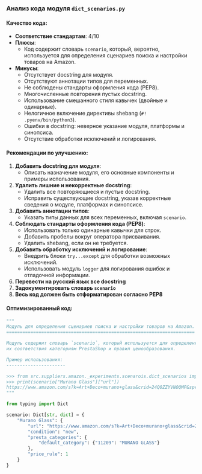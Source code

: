 ### **Анализ кода модуля `dict_scenarios.py`**

#### **Качество кода**:

- **Соответствие стандартам**: 4/10
- **Плюсы**:
    - Код содержит словарь `scenario`, который, вероятно, используется для определения сценариев поиска и настройки товаров на Amazon.
- **Минусы**:
    - Отсутствует docstring для модуля.
    - Отсутствуют аннотации типов для переменных.
    - Не соблюдены стандарты оформления кода (PEP8).
    - Многочисленные повторения пустых docstring.
    - Использование смешанного стиля кавычек (двойные и одинарные).
    - Нелогичное включение директивы shebang (`#! .pyenv/bin/python3`).
    - Ошибки в docstring: неверное указание модуля, платформы и синопсиса.
    - Отсутствие обработки исключений и логирования.

#### **Рекомендации по улучшению**:

1.  **Добавить docstring для модуля**:
    *   Описать назначение модуля, его основные компоненты и примеры использования.
2.  **Удалить лишние и некорректные docstring**:
    *   Удалить все повторяющиеся и пустые docstring.
    *   Исправить существующие docstring, указав корректные сведения о модуле, платформах и синопсисе.
3.  **Добавить аннотации типов**:
    *   Указать типы данных для всех переменных, включая `scenario`.
4.  **Соблюдать стандарты оформления кода (PEP8)**:
    *   Использовать только одинарные кавычки для строк.
    *   Добавить пробелы вокруг оператора присваивания.
    *   Удалить shebang, если он не требуется.
5.  **Добавить обработку исключений и логирование**:
    *   Внедрить блоки `try...except` для обработки возможных исключений.
    *   Использовать модуль `logger` для логирования ошибок и отладочной информации.
6. **Перевести на русский язык все docstring**
7. **Задокументировать словарь `scenario`**
8. **Весь код должен быть отформатирован согласно PEP8**

#### **Оптимизированный код**:

```python
"""
Модуль для определения сценариев поиска и настройки товаров на Amazon.
======================================================================

Модуль содержит словарь `scenario`, который используется для определения параметров поиска товаров,
их соответствия категориям PrestaShop и правил ценообразования.

Пример использования:
----------------------

>>> from src.suppliers.amazon._experiments.scenarois.dict_scenarios import scenario
>>> print(scenario["Murano Glass"]["url"])
https://www.amazon.com/s?k=Art+Deco+murano+glass&crid=24Q0ZZYVNOQMP&sprefix=art+deco+murano+glass%2Caps%2C230&ref=nb_sb_noss
"""

from typing import Dict

scenario: Dict[str, dict] = {
    "Murano Glass": {
        "url": "https://www.amazon.com/s?k=Art+Deco+murano+glass&crid=24Q0ZZYVNOQMP&sprefix=art+deco+murano+glass%2Caps%2C230&ref=nb_sb_noss",
        "condition": "new",
        "presta_categories": {
            "default_category": {"11209": "MURANO GLASS"}
        },
        "price_rule": 1
    }
}